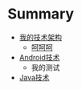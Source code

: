 # Summary

* [我的技术架构](README.md)
   * [呵呵呵](he_he_he.md)
* [Android技术](chapter1.md)
   * 我的测试
* [Java技术](javaji_zhu.md)


